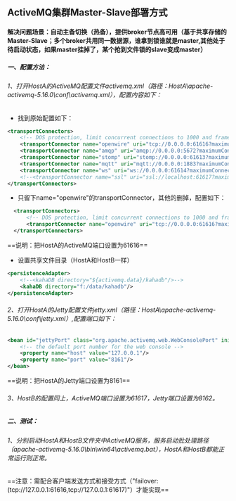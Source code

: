 ## ActiveMQ集群Master-Slave部署方式

#### 解决问题场景：自动主备切换（热备），提供broker节点高可用（基于共享存储的Master-Slave；多个broker共用同一数据源，谁拿到锁谁就是master,其他处于待启动状态，如果master挂掉了，某个抢到文件锁的slave变成master）

##### 一、配置方法：

###### 1、打开HostA的ActiveMQ配置文件activemq.xml（路径：HostA\apache-activemq-5.16.0\conf\activemq.xml），配置内容如下：

* 找到原始配置如下：

~~~xml
<transportConnectors>
    <!-- DOS protection, limit concurrent connections to 1000 and frame size to 100MB -->
    <transportConnector name="openwire" uri="tcp://0.0.0.0:61616?maximumConnections=1000&amp;wireFormat.maxFrameSize=104857600"/>
    <transportConnector name="amqp" uri="amqp://0.0.0.0:5672?maximumConnections=1000&amp;wireFormat.maxFrameSize=104857600"/>
    <transportConnector name="stomp" uri="stomp://0.0.0.0:61613?maximumConnections=1000&amp;wireFormat.maxFrameSize=104857600"/>
    <transportConnector name="mqtt" uri="mqtt://0.0.0.0:1883?maximumConnections=1000&amp;wireFormat.maxFrameSize=104857600"/>
    <transportConnector name="ws" uri="ws://0.0.0.0:61614?maximumConnections=1000&amp;wireFormat.maxFrameSize=104857600"/>
    <!--<transportConnector name="ssl" uri="ssl://localhost:61617?maximumConnections=1000&amp;wireFormat.maxFrameSize=104857600"/>-->
</transportConnectors>
~~~

* 只留下name="openwire"的transportConnector，其他的删掉，配置如下：

~~~xml
  <transportConnectors>
      <!-- DOS protection, limit concurrent connections to 1000 and frame size to 100MB -->
      <transportConnector name="openwire" uri="tcp://0.0.0.0:61616?maximumConnections=1000&amp;wireFormat.maxFrameSize=104857600"/>           
  </transportConnectors>
~~~

==说明：把HostA的ActiveMQ端口设置为61616==

* 设置共享文件目录（HostA和HostB一样）

```xml
<persistenceAdapter>
    <!--<kahaDB directory="${activemq.data}/kahadb"/>-->
    <kahaDB directory="f:/data/kahadb"/>
</persistenceAdapter>
```



###### 2、打开HostA的Jetty配置文件jetty.xml（路径：HostA\apache-activemq-5.16.0\conf\jetty.xml）,配置端口如下：

~~~xml
<bean id="jettyPort" class="org.apache.activemq.web.WebConsolePort" init-method="start">
    <!-- the default port number for the web console -->
    <property name="host" value="127.0.0.1"/>
    <property name="port" value="8161"/>
</bean>
~~~

==说明：把HostA的Jetty端口设置为8161==

###### 3、HostB的配置同上，ActiveMQ端口设置为61617，Jetty端口设置为8162。

##### 二、测试：

###### 1、分别启动HostA和HostB文件夹中ActiveMQ服务，服务启动批处理路径（apache-activemq-5.16.0\bin\win64\activemq.bat），HostA和HostB都能正常运行则正常。

==注意：需配合客户端发送方式和接受方式（"failover:(tcp://127.0.0.1:61616,tcp://127.0.0.1:61617)"）才能实现==



